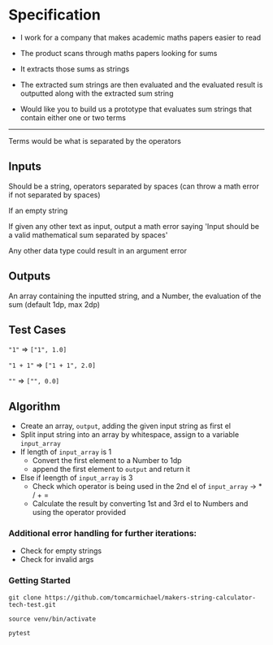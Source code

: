 # Specification

- I work for a company that makes academic maths papers easier to read

- The product scans through maths papers looking for sums

- It extracts those sums as strings

- The extracted sum strings are then evaluated and the evaluated result is outputted along with the extracted sum string

- Would like you to build us a prototype that evaluates sum strings that contain either one or two terms

-------------

Terms would be what is separated by the operators

## Inputs

Should be a string, operators separated by spaces (can throw a math error if not separated by spaces)

If an empty string

If given any other text as input, output a math error saying 'Input should be a valid mathematical sum separated by spaces'

Any other data type could result in an argument error 

## Outputs

An array containing the inputted string, and a Number, the evaluation of the sum (default 1dp, max 2dp)

## Test Cases

`"1"` => `["1", 1.0]`

`"1 + 1"` => `["1 + 1", 2.0]`

`""` => `["", 0.0]`

## Algorithm 

- Create an array, `output`, adding the given input string as first el
- Split input string into an array by whitespace, assign to a variable `input_array`
- If length of `input_array` is 1
  - Convert the first element to a Number to 1dp
  - append the first element to `output` and return it
- Else if leength of `input_array` is 3
  - Check which operator is being used in the 2nd el of `input_array` -> * / + =
  - Calculate the result by converting 1st and 3rd el to Numbers and using the operator provided


### Additional error handling for further iterations:

- Check for empty strings
- Check for invalid args  
  

### Getting Started

`git clone https://github.com/tomcarmichael/makers-string-calculator-tech-test.git`

`source venv/bin/activate`

`pytest`
